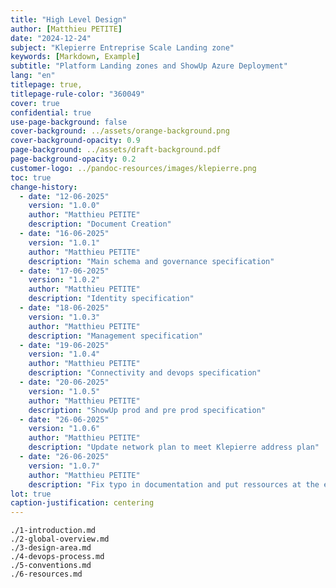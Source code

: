 ```yaml
---
title: "High Level Design"
author: [Matthieu PETITE]
date: "2024-12-24"
subject: "Klepierre Entreprise Scale Landing zone"
keywords: [Markdown, Example]
subtitle: "Platform Landing zones and ShowUp Azure Deployment"
lang: "en"
titlepage: true,
titlepage-rule-color: "360049"
cover: true
confidential: true
use-page-background: false
cover-background: ../assets/orange-background.png
cover-background-opacity: 0.9
page-background: ../assets/draft-background.pdf
page-background-opacity: 0.2
customer-logo: ../pandoc-resources/images/klepierre.png
toc: true
change-history: 
  - date: "12-06-2025"
    version: "1.0.0"
    author: "Matthieu PETITE"
    description: "Document Creation"
  - date: "16-06-2025"
    version: "1.0.1"
    author: "Matthieu PETITE"
    description: "Main schema and governance specification"
  - date: "17-06-2025"
    version: "1.0.2"
    author: "Matthieu PETITE"
    description: "Identity specification"
  - date: "18-06-2025"
    version: "1.0.3"
    author: "Matthieu PETITE"
    description: "Management specification"
  - date: "19-06-2025"
    version: "1.0.4"
    author: "Matthieu PETITE"
    description: "Connectivity and devops specification"
  - date: "20-06-2025"
    version: "1.0.5"
    author: "Matthieu PETITE"
    description: "ShowUp prod and pre prod specification"
  - date: "26-06-2025"
    version: "1.0.6"
    author: "Matthieu PETITE"
    description: "Update network plan to meet Klepierre address plan"
  - date: "26-06-2025"
    version: "1.0.7"
    author: "Matthieu PETITE"
    description: "Fix typo in documentation and put ressources at the end"
lot: true
caption-justification: centering
---
```

```{.include shift-heading-level-by=0}
./1-introduction.md
./2-global-overview.md
./3-design-area.md
./4-devops-process.md
./5-conventions.md
./6-resources.md
```
